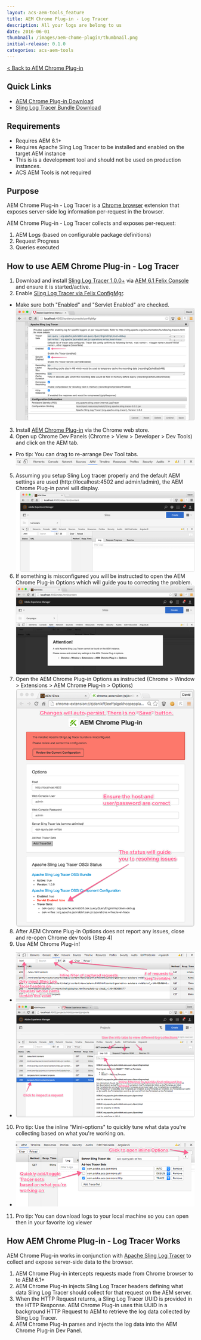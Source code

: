 ```yaml
---
layout: acs-aem-tools_feature
title: AEM Chrome Plug-in - Log Tracer
description: All your logs are belong to us
date: 2016-06-01
thumbnail: /images/aem-chome-plugin/thumbnail.png
initial-release: 0.1.0
categories: acs-aem-tools
---
```


[< Back to AEM Chrome Plug-in](/acs-aem-tools/aem-chrome-plugin)


## Quick Links

* [AEM Chrome Plug-in Download](https://chrome.google.com/webstore/detail/aem-chrome-plug-in/ejdcnikffjleeffpigekhccpepplaode)
* [Sling Log Tracer Bundle Download](http://search.maven.org/remotecontent?filepath=org/apache/sling/org.apache.sling.tracer/1.0.0/org.apache.sling.tracer-1.0.0.jar)

## Requirements

* Requires AEM 6.1+
* Requires Apache Sling Log Tracer to be installed and enabled on the target AEM instance
* This is is a development tool and should not be used on production instances.
* ACS AEM Tools is not required

## Purpose

AEM Chrome Plug-in - Log Tracer is a [Chrome browser](https://www.google.com/chrome/browser/desktop/index.html) extension that exposes server-side log information per-request in the browser.

AEM Chrome Plug-in - Log Tracer collects and exposes per-request:

1. AEM Logs (based on configurable package definitions)
2. Request Progress
3. Queries executed

## How to use AEM Chrome Plug-in - Log Tracer

1. Download and install [Sling Log Tracer 1.0.0+](http://search.maven.org/remotecontent?filepath=org/apache/sling/org.apache.sling.tracer/1.0.0/org.apache.sling.tracer-1.0.0.jar) via [AEM 6.1 Felix Console](http://localhost:4502/system/console/bundles) and ensure it is started/active.
2.  Enable [Sling Log Tracer via Felix ConfigMgr](http://localhost:4502/system/console/configMgr/configMgr/org.apache.sling.tracer.internal.LogTracer).
 * Make sure both "Enabled" and "Servlet Enabled" are checked.
 ![Sling Log Tracer OSGi Config](/acs-aem-tools/images/aem-chrome-plugin/sling-log-tracer-configmgr.png)
3. Install [AEM Chrome Plug-in](https://chrome.google.com/webstore/detail/aem-chrome-plug-in/ejdcnikffjleeffpigekhccpepplaode) via the Chrome web store.
4. Open up Chrome Dev Panels (Chrome > View > Developer > Dev Tools) and click on the AEM tab.
  * Pro tip: You can drag to re-arrange Dev Tool tabs.
   ![Chrome Dev Tools Bar](/acs-aem-tools/images/aem-chrome-plugin/chrome-dev-tools-bar.png)
5. Assuming you setup Sling Log tracer properly and the default AEM settings are used (http://localhost:4502 and admin/admin), the AEM Chrome Plug-in panel will display.
  ![AEM Chrome Plug-in Empty](/acs-aem-tools/images/aem-chrome-plugin/panel-empty.png)
6. If something is misconfigured you will be instructed to open the AEM Chrome Plug-in Options which will guide you to correcting the problem.
![AEM Chrome Plug-in Empty](/acs-aem-tools/images/aem-chrome-plugin/panel-error.png)
7. Open the AEM Chrome Plug-in Options as instructed (Chrome > Window > Extensions > AEM Chrome Plug-in > Options)
![AEM Chrome Plug-in Options](/acs-aem-tools/images/aem-chrome-plugin/options.png)
8. After AEM Chrome Plug-in Options does not report any issues, close and re-open Chrome dev tools (Step 4)
9. Use AEM Chrome Plug-in!
  * ![AEM Chrome Plug-in Requests](/acs-aem-tools/images/aem-chrome-plugin/requests.png)
  * ![AEM Chrome Plug-in Logs](/acs-aem-tools/images/aem-chrome-plugin/logs.png)
10. Pro tip: Use the inline "Mini-options" to quickly tune what data you're collecting based on what you're working on.
  * ![AEM Chrome Plug-in Mini-Options](/acs-aem-tools/images/aem-chrome-plugin/mini-options.png)
11. Pro tip: You can download logs to your local machine so you can open then in your favorite log viewer

## How AEM Chrome Plug-in - Log Tracer Works

AEM Chrome Plug-in works in conjunction with [Apache Sling Log Tracer](https://sling.apache.org/documentation/bundles/log-tracers.html) to collect and expose server-side data to the browser.

1. AEM Chrome Plug-in intercepts requests made from Chrome browser to to AEM 6.1+
2. AEM Chrome Plug-in injects Sling Log Tracer headers defining what data Sling Log Tracer should collect for that request on the AEM server.
3. When the HTTP Request returns, a Sling Log Tracer UUID is provided in the HTTP Response. AEM Chrome Plug-in uses this UUID in a background HTTP Request to AEM to retrieve the log data collected by Sling Log Tracer.
4. AEM Chrome Plug-in parses and injects the log data into the AEM Chrome Plug-in Dev Panel.
